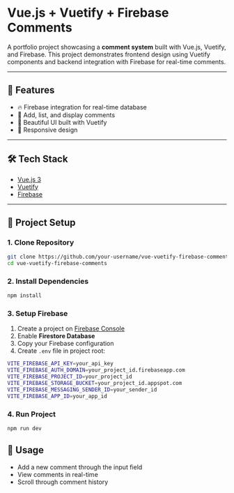 # Vue.js + Vuetify + Firebase Comments

A portfolio project showcasing a **comment system** built with Vue.js, Vuetify, and Firebase. This project demonstrates frontend design using Vuetify components and backend integration with Firebase for real-time comments.

---

## 🚀 Features

- 🔥 Firebase integration for real-time database
- 💬 Add, list, and display comments
- 🎨 Beautiful UI built with Vuetify
- 📱 Responsive design

---

## 🛠️ Tech Stack

- [Vue.js 3](https://vuejs.org/)
- [Vuetify](https://vuetifyjs.com/)
- [Firebase](https://firebase.google.com/)

---

## 📂 Project Setup

### 1. Clone Repository

```bash
git clone https://github.com/your-username/vue-vuetify-firebase-comments.git
cd vue-vuetify-firebase-comments
```

### 2. Install Dependencies

```bash
npm install
```

### 3. Setup Firebase

1. Create a project on [Firebase Console](https://console.firebase.google.com/)
2. Enable **Firestore Database**
3. Copy your Firebase configuration
4. Create `.env` file in project root:

```bash
VITE_FIREBASE_API_KEY=your_api_key
VITE_FIREBASE_AUTH_DOMAIN=your_project_id.firebaseapp.com
VITE_FIREBASE_PROJECT_ID=your_project_id
VITE_FIREBASE_STORAGE_BUCKET=your_project_id.appspot.com
VITE_FIREBASE_MESSAGING_SENDER_ID=your_sender_id
VITE_FIREBASE_APP_ID=your_app_id
```

### 4. Run Project

```bash
npm run dev
```

## 📖 Usage

- Add a new comment through the input field
- View comments in real-time
- Scroll through comment history
